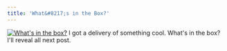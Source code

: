```yaml
---
title: 'What&#8217;s in the Box?'
---
```

[![What's in the box?](http://farm2.static.flickr.com/1315/1476453223_d93da9b4af.jpg)](http://www.flickr.com/photos/roobottom/1476453223/ "Photo Sharing") I got a delivery of something cool. What's in the box? I'll reveal all next post.